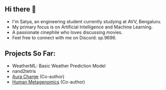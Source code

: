 ## Hi there 👋
- I'm Satya, an engineering student currently studying at AVV, Bengaluru.
- My primary focus is on Artificial Intelligence and Machine Learning.
- A passionate cinephile who loves discussing movies.
- Feel free to connect with me on Discord: sp.9696.

## Projects So Far:
- WeatherML: Basic Weather Prediction Model
- nand2tetris
- [Aura Charge](https://github.com/Ekansh-K/Aura_Charger_IEE/tree/Satya's-branch) (Co-author)
- [Human Metagenomics](https://github.com/Ekansh-K/Human_Metagenomics_IBD_Project/tree/Satya's-Branch/dataset) (Co-author)

